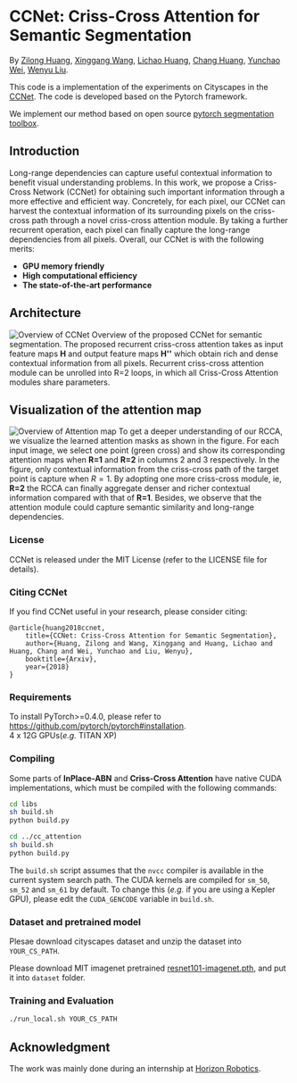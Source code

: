 # CCNet: Criss-Cross Attention for Semantic Segmentation
By [Zilong Huang](http://speedinghzl.github.io), [Xinggang Wang](http://www.xinggangw.info/index.htm), [Lichao Huang](https://scholar.google.com/citations?user=F2e_jZMAAAAJ&hl=en), [Chang Huang](https://scholar.google.com/citations?user=IyyEKyIAAAAJ&hl=zh-CN), [Yunchao Wei](https://weiyc.github.io/), [Wenyu Liu](http://mclab.eic.hust.edu.cn/MCWebDisplay/PersonDetails.aspx?Name=Wenyu%20Liu).

This code is a implementation of the experiments on Cityscapes in the [CCNet](https://github.com/speedinghzl/CCNet). The code is developed based on the Pytorch framework.

We implement our method based on open source [pytorch segmentation toolbox](https://github.com/speedinghzl/pytorch-segmentation-toolbox). 

## Introduction
Long-range dependencies can capture useful contextual information to benefit visual understanding problems. In this work, we propose a Criss-Cross Network (CCNet) for obtaining such important information through a more effective and efficient way. Concretely, for each pixel, our CCNet can harvest the contextual information of its surrounding pixels on the criss-cross path through a novel criss-cross attention module. By taking a further recurrent operation, each pixel can finally capture the long-range dependencies from all pixels. Overall, our CCNet is with the following merits: 
- **GPU memory friendly**  
- **High computational efficiency** 
- **The state-of-the-art performance** 

## Architecture
![Overview of CCNet](http://pixkzddvl.bkt.gdipper.com/architecture.png)
Overview of the proposed CCNet for semantic segmentation. The proposed recurrent criss-cross attention takes as input feature maps **H** and output feature maps **H''** which obtain rich and dense contextual information from all pixels. Recurrent criss-cross attention module can be unrolled into R=2 loops, in which all Criss-Cross Attention modules share parameters.

## Visualization of the attention map
![Overview of Attention map](http://pixkzddvl.bkt.gdipper.com/attention_vis.png)
To get a deeper understanding of our RCCA, we visualize the learned attention masks as shown in the figure.  For each input image, we select one point (green cross) and show its corresponding attention maps when **R=1** and **R=2** in columns 2 and 3 respectively. In the figure, only contextual information from the criss-cross path of the target point is capture when $R=1$. By adopting one more criss-cross module, ie, **R=2**  the RCCA can finally aggregate denser and richer contextual information compared with that of **R=1**. Besides, we observe that the attention module could capture semantic similarity and long-range dependencies. 

### License

CCNet is released under the MIT License (refer to the LICENSE file for details).

### Citing CCNet

If you find CCNet useful in your research, please consider citing:

    @article{huang2018ccnet,
        title={CCNet: Criss-Cross Attention for Semantic Segmentation},
        author={Huang, Zilong and Wang, Xinggang and Huang, Lichao and Huang, Chang and Wei, Yunchao and Liu, Wenyu},
        booktitle={Arxiv},
        year={2018}
    }
    
### Requirements

To install PyTorch>=0.4.0, please refer to https://github.com/pytorch/pytorch#installation.   
4 x 12G GPUs(_e.g._ TITAN XP)

### Compiling

Some parts of **InPlace-ABN** and **Criss-Cross Attention** have native CUDA implementations, which must be compiled with the following commands:
```bash
cd libs
sh build.sh
python build.py

cd ../cc_attention
sh build.sh
python build.py
``` 
The `build.sh` script assumes that the `nvcc` compiler is available in the current system search path.
The CUDA kernels are compiled for `sm_50`, `sm_52` and `sm_61` by default.
To change this (_e.g._ if you are using a Kepler GPU), please edit the `CUDA_GENCODE` variable in `build.sh`.

### Dataset and pretrained model

Plesae download cityscapes dataset and unzip the dataset into `YOUR_CS_PATH`.

Please download MIT imagenet pretrained [resnet101-imagenet.pth](http://sceneparsing.csail.mit.edu/model/pretrained_resnet/resnet101-imagenet.pth), and put it into `dataset` folder.

### Training and Evaluation
```bash
./run_local.sh YOUR_CS_PATH
``` 

## Acknowledgment
The work was mainly done during an internship at [Horizon Robotics](http://en.horizon.ai/).
